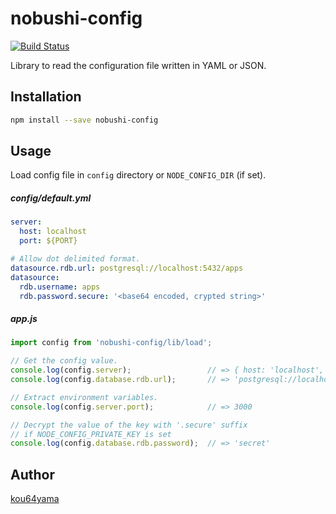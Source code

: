 # nobushi-config

[![Build Status](https://travis-ci.org/kou64yama/nobushi-config.svg?branch=master)](https://travis-ci.org/kou64yama/nobushi-config)

Library to read the configuration file written in YAML or JSON.

## Installation

```sh
npm install --save nobushi-config
```

## Usage

Load config file in `config` directory or `NODE_CONFIG_DIR` (if set).

##### config/default.yml

```yml
server:
  host: localhost
  port: ${PORT}

# Allow dot delimited format.
datasource.rdb.url: postgresql://localhost:5432/apps
datasource:
  rdb.username: apps
  rdb.password.secure: '<base64 encoded, crypted string>'
```

##### app.js

```js
import config from 'nobushi-config/lib/load';

// Get the config value.
console.log(config.server);                 // => { host: 'localhost', port: 3000 }
console.log(config.database.rdb.url);       // => 'postgresql://localhost:5432/apps'

// Extract environment variables.
console.log(config.server.port);            // => 3000

// Decrypt the value of the key with '.secure' suffix
// if NODE_CONFIG_PRIVATE_KEY is set
console.log(config.database.rdb.password);  // => 'secret'
```

## Author

[kou64yama](https://github.com/kou64yama)
